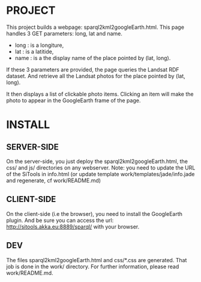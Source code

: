 # PROJECT

This project builds a webpage: sparql2kml2googleEarth.html.
This page handles 3 GET parameters: long, lat and name.

 * long : is a longiture,
 * lat : is a latitide,
 * name : is a the display name of the place pointed by (lat, long).

If these 3 parameters are provided, the page queries the Landsat RDF dataset.
And retrieve all the Landsat photos for the place pointed by (lat, long).

It then displays a list of clickable photo items. 
Clicking an item will make the photo to appear in the GoogleEarth frame of the page.

# INSTALL

## SERVER-SIDE

On the server-side, you just deploy the sparql2kml2googleEarth.html, the css/ and js/ directories
on any webserver.
Note: you need to update the URL of the SiTools in info.html (or update template work/templates/jade/info.jade and regenerate, cf work/README.md)

## CLIENT-SIDE

On the client-side (i.e the browser), you need to install the GoogleEarth plugin.
And be sure you can access the url: http://sitools.akka.eu:8889/sparql/ with your browser.

## DEV

The files sparql2kml2googleEarth.html and css/*.css are generated.
That job is done in the work/ directory.
For further information, please read work/README.md.
